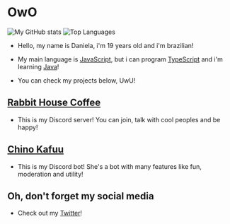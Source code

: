 # OwO
![My GitHub stats](https://github-readme-stats.vercel.app/api?username=DanielaGC&show_icons=true&theme=gotham)
![Top Languages](https://github-readme-stats.vercel.app/api/top-langs/?username=DanielaGC&layout=compact&theme=gotham)
- Hello, my name is Daniela, i'm 19 years old and i'm brazilian!

- My main language is [JavaScript](https://pt.wikipedia.org/wiki/JavaScript), but i can program [TypeScript](https://pt.wikipedia.org/wiki/TypeScript) and i'm learning [Java](https://en.wikipedia.org/wiki/Java_(programming_language))!

- You can check my projects below, UwU!

## [Rabbit House Coffee](https://discord.gg/CAm9cSU)
  - This is my Discord server! You can join, talk with cool peoples and be happy!
## [Chino Kafuu](https://discordapp.com/oauth2/authorize?client_id=481282441294905344&scope=bot&permissions=2117578239)
  - This is my Discord bot! She's a bot with many features like fun, moderation and utility!

## Oh, don't forget my social media 
  - Check out my [Twitter](https://twitter.com/DanielaGC_0)!
